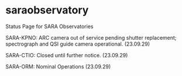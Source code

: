# saraobservatory
Status Page for SARA Observatories

SARA-KPNO: ARC camera out of service pending shutter replacement; spectrograph and QSI guide camera operational. (23.09.29)

SARA-CTIO: Closed until further notice. (23.09.29)

SARA-ORM: Nominal Operations (23.09.29)
